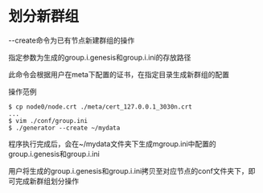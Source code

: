 # 划分新群组

--create命令为已有节点新建群组的操作

指定参数为生成的group.i.genesis和group.i.ini的存放路径

此命令会根据用户在meta下配置的证书，在指定目录生成新群组的配置

操作范例

```
$ cp node0/node.crt ./meta/cert_127.0.0.1_3030n.crt
...
$ vim ./conf/group.ini
$ ./generator --create ~/mydata
```
程序执行完成后，会在~/mydata文件夹下生成mgroup.ini中配置的group.i.genesis和group.i.ini

用户将生成的group.i.genesis和group.i.ini拷贝至对应节点的conf文件夹下，即可完成新群组划分操作